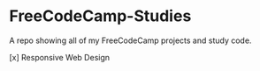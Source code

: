 # FreeCodeCamp-Studies
A repo showing all of my FreeCodeCamp projects and study code. 

[x] Responsive Web Design
